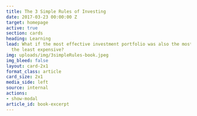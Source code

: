 ```yaml
---
title: The 3 Simple Rules of Investing
date: 2017-03-23 00:00:00 Z
target: homepage
active: true
section: cards
heading: Learning
lead: What if the most effective investment portfolio was also the most simple and
  the least expensive?
img: uploads/img/3simpleRules-book.jpeg
img_bleed: false
layout: card-2x1
format_class: article
card_size: 2x1
media_side: left
source: internal
actions:
- show-modal
article_id: book-excerpt
---
```


